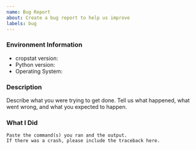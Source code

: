 ```yaml
---
name: Bug Report
about: Create a bug report to help us improve
labels: bug
---
```


<!-- Please search existing issues to avoid creating duplicates. -->

### Environment Information

-   cropstat version:
-   Python version:
-   Operating System:

### Description

Describe what you were trying to get done.
Tell us what happened, what went wrong, and what you expected to happen.

### What I Did

```
Paste the command(s) you ran and the output.
If there was a crash, please include the traceback here.
```
